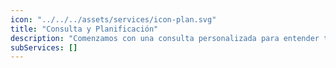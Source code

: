 ```yaml
---
icon: "../../../assets/services/icon-plan.svg"
title: "Consulta y Planificación"
description: "Comenzamos con una consulta personalizada para entender tus necesidades y objetivos. Luego, elaboramos un plan detallado para el desarrollo de tu sitio web, teniendo en cuenta aspectos como el diseño, la funcionalidad y la optimización del rendimiento."
subServices: []
---
```

